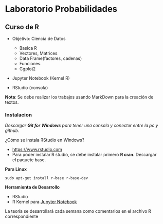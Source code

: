 # Laboratorio Probabilidades
## Curso de R

+ Objetivo: Ciencia de Datos
  + Basica R
  + Vectores, Matrices
  + Data Frame(factores, cadenas)
  + Funciones
  + Ggplot2

+ Jupyter Notebook (Kernel R)
+ RStudio (consola)

**Nota**: Se debe realizar los trabajos usando MarkDown para la creación de textos.
### Instalacion
_Descargar **Git for Windows** para tener una consola y conector entre la pc y github._

¿Cómo se instala RStudio en Windows?
+ https://www.rstudio.com
+ Para poder instalar R studio, se debe instalar primero **R cran**. Descargar el paquete base. 

**Para Linux**

`sudo apt-get install r-base r-base-dev`

**Herramienta de Desarrollo**
+ RStudio
+ R Kernel para [Jupyter Notebook](https://github.com/C-Lara/Aplicaciones-Python/blob/master/Jupyter-notebook/Introduccion-Jupyter.md)

La teoría se desarrollará cada semana como comentarios en el archivo R correspondiente
